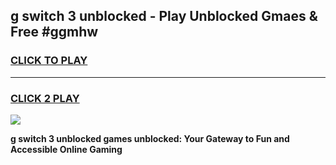 
## g switch 3 unblocked - Play Unblocked Gmaes & Free #ggmhw
<h3>
<a href="https://news.freeplayer.one?title=g_switch_3_unblocked&ref=03M">CLICK TO PLAY</a></h3>
<hr>

<h3>
<a href="https://news.freeplayer.one?title=g_switch_3_unblocked&ref=03M">CLICK 2 PLAY</a>
  
</h3>

<a href="https://news.freeplayer.one?title=g_switch_3_unblocked&ref=03M"><img src="https://clearcache.store/games.png"></a>


**g switch 3 unblocked games unblocked: Your Gateway to Fun and Accessible Online Gaming**
